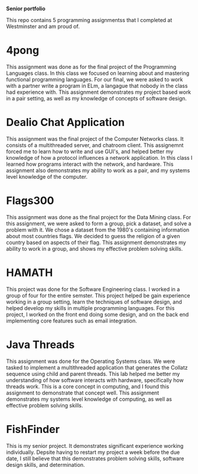 **Senior portfolio**

This repo contains 5 programming assignmentss that I completed at Westminster and am proud of.

# 4pong
This assignment was done as for the final project of the Programming Languages class. In this class we focused on learning about and mastering functional programming languages. For our final, we were asked to work with a partner write a program in ELm, a langague that nobody in the class had experience with. This assignment demonstrates my project based work in a pair setting, as well as my knowledge of concepts of software design.

# Dealio Chat Application
This assignment was the final project of the Computer Networks class. It consists of a multithreaded server, and chatroom client. This assignemnt forced me to learn how to write and use GUI's, and helped better my knowledge of how a protocol influences a network application. In this class I learned how programs interact with the network, and hardware. This assignment also demonstrates my ability to work as a pair, and my systems level knowledge of the computer.

# Flags300
 This assignment was done as the final project for the Data Mining class. For this assignment, we were asked to form a group, pick a dataset, and solve a problem with it. We chose a dataset from the 1980's containing information about most countries flags. We decided to guess the religion of a given country based on aspects of their flag. This assignment demonstrates my ability to work in a group, and shows my effective problem solving skills.
 
 # HAMATH
 This project was done for the Software Engineering class. I worked in a group of four for the entire semster. This project helped be gain experience working in a group setting, learn the techniques of software design, and helped develop my skills in multiple programming languages. For this project, I worked on the front end doing some design, and on the back end implementing core features such as email integration. 
 
 # Java Threads
 This assignment was done for the Operating Systems class. We were tasked to implement a multithreaded application that generates the Collatz sequence using child and parent threads. This lab helped me better my understanding of how software interacts with hardware, specifically how threads work. This is a core concept in computing, and I found this assignment to demonstrate that concept well. This assignment demonstrates my systems level knowledge of computing, as well as effective problem solving skills.

# FishFinder
This is my senior project. It demonstrates significant experience working individually. Depsite having to restart my project a week before the due date, I still believe that this demonstrates problem solving skills, software design skills, and determination. 
